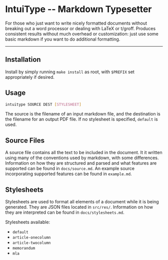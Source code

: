 # IntuiType -- Markdown Typesetter
For those who just want to write nicely formatted documents without breaking out a word processor or dealing with LaTeX or t/groff.
Produces consistent results without much overhead or customization: just use some basic markdown if you want to do additional formatting.

---

## Installation
Install by simply running `make install` as root, with `$PREFIX` set appropriately if desired.

## Usage
```sh
intuitype SOURCE DEST [STYLESHEET]
```

The source is the filename of an input markdown file, and the destination is the filename for an output PDF file.
If no stylesheet is specified, `default` is used.

## Source Files
A source file contains all the text to be included in the document.
It it written using many of the conventions used by markdown, with some differences.
Information on how they are structured and parsed and what features are supported can be found in `docs/source.md`.
An example source incorporating supported features can be found in `example.md`.

## Stylesheets
Stylesheets are used to format all elements of a document while it is being generated.
They are JSON files located in `src/res/`.
Information on how they are interpreted can be found in `docs/stylesheets.md`.

Stylesheets available:
- `default`
- `article-onecolumn`
- `article-twocolumn`
- `memorandum`
- `mla`
